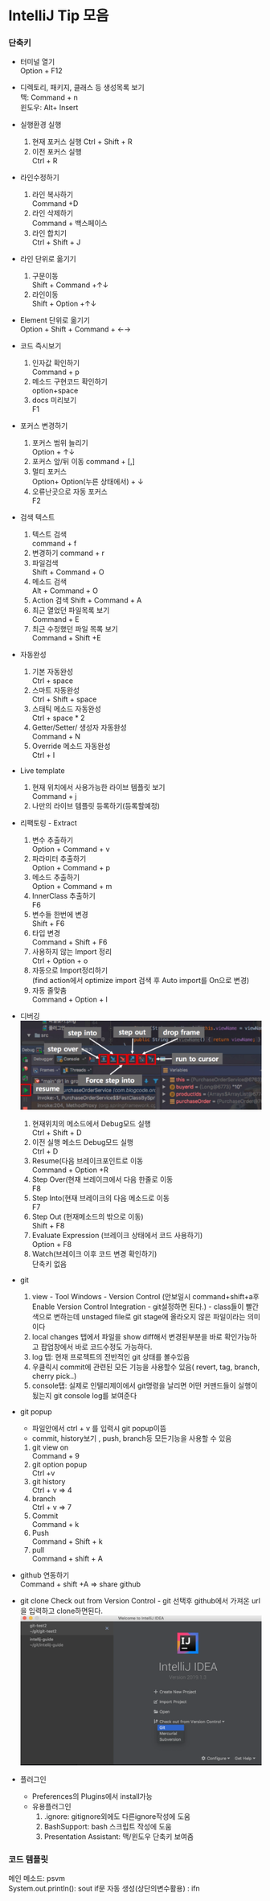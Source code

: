 # IntelliJ Tip 모음
### 단축키
- 터미널 열기  
	Option + F12  
- 디렉토리, 패키지, 클래스 등 생성목록 보기  
   맥: Command + n  
   윈도우: Alt+ Insert  
- 실행환경 실행  
  1. 현재 포커스 실행 
    Ctrl + Shift + R  
  2. 이전 포커스 실행  
    Ctrl + R      
- 라인수정하기 
  1. 라인 복사하기  
    Command +D      
  2. 라인 삭제하기  
    Command + 백스페이스         
  3. 라인 합치기  
    Ctrl + Shift + J      
- 라인 단위로 옮기기  
  1. 구문이동  
  	Shift + Command +↑↓  	
  2. 라인이동  
  	Shift + Option +↑↓  
- Element 단위로 옮기기  
	Option + Shift + Command + ←→  	
- 코드 즉시보기  
	1. 인자값 확인하기  
		Command + p  
	2. 메소드 구현코드 확인하기  
		option+space  
	3. docs 미리보기  
		F1  
- 포커스 변경하기  
	1. 포커스 범위 늘리기  
		 Option + ↑↓  
	2. 포커스 앞/뒤 이동
		command + [,]  
	3. 멀티 포커스  
		Option+ Option(누른 상태에서) + ↓  
	4. 오류난곳으로 자동 포커스  
		F2  
- 검색 텍스트  
	1. 텍스트 검색  
		command + f  
	2. 변경하기
		command + r  
	3. 파일검색  
		Shift + Command + O
	4. 메소드 검색  
		Alt + Command + O  
	5. Action 검색
		Shift + Command + A  
	6. 최근 열었던 파일목록 보기  
		Command + E  
	7. 최근 수정했던 파일 목록 보기  
		Command + Shift +E  
- 자동완성
	1. 기본 자동완성  
		Ctrl + space  
	2. 스마트 자동완성  
		Ctrl + Shift + space  
	3. 스태틱 메소드 자동완성  
		Ctrl + space * 2  
	4. Getter/Setter/ 생성자 자동완성  
		Command + N  
	5. Override 메소드 자동완성  
		Ctrl + I  
- Live template
	1. 현재 위치에서 사용가능한 라이브 템플릿 보기  
		Command + j    
	2. 나만의 라이브 템플릿 등록하기(등록할예정)  
	
- 리팩토링 - Extract  
	1. 변수 추출하기  
		Option + Command + v  
	2. 파라미터 추출하기  
		Option + Command + p  
	3. 메소드 추출하기  
		Option + Command + m  
 	4. InnerClass 추출하기  
		F6  
	5. 변수들 한번에 변경  
		Shift + F6  
	6. 타입 변경  
		Command + Shift + F6  
	7. 사용하지 않는 Import 정리  
		Ctrl + Option + o  
	8. 자동으로 Import정리하기  
		(find action에서 optimize import 검색 후 Auto import를 On으로 변경)  
	9. 자동 줄맞춤  
		Command + Option + l  
		
- 디버깅  
![디버그이미지](https://github.com/yangseungin/intellijTip/blob/master/images/%EB%94%94%EB%B2%84%EA%B9%85.png)
    
	1. 현재위치의 메소드에서 Debug모드 실행  
		Ctrl + Shift + D  
	2. 이전 실행 메소드 Debug모드 실행  
		Ctrl + D  
	3. Resume(다음 브레이크포인트로 이동  
		Command + Option +R  
	4. Step Over(현재 브레이크에서 다음 한줄로 이동  
		F8  
	5. Step Into(현재 브레이크의 다음 메소드로 이동  
		F7  
	6. Step Out (현재메소드의 밖으로 이동)  
		Shift + F8  
	7. Evaluate Expression (브레이크 상태에서 코드 사용하기)  
		Option + F8  
	8. Watch(브레이크 이후 코드 변경 확인하기)  
		단축키 없음  

- git  
	1. view - Tool Windows - Version Control (안보일시 command+shift+a후 Enable Version Control Integration - git설정하면 된다.)  		- class들이 빨간색으로 변하는데 unstaged file로 git stage에 올라오지 않은 파일이라는 의미이다  
	2. local changes 탭에서 파일을 show diff해서 변경된부분을 바로 확인가능하고 팝업창에서 바로 코드수정도 가능하다.  
	3. log 탭: 현재 프로젝트의 전반적인 git 상태를 볼수있음
	4. 우클릭시 commit에 관련된 모든 기능을 사용할수 있음(  revert, tag, branch, cherry pick..)
	5. console탭: 실제로 인텔리제이에서 git명령을 날리면 어떤 커맨드들이 실행이 됬는지 git console log를 보여준다

- git popup  
	- 파일안에서 ctrl + v 를 입력시 git popup이뜸  
	- commit, history보기 , push, branch등 모든기능을 사용할 수 있음  
	 
	1. git view on  
		Command + 9  
	2. git option popup  
		Ctrl +v  
	3. git history  
		Ctrl + v => 4  
	4. branch  
		Ctrl + v => 7  
	5. Commit  
		Command + k  
	6. Push  
		Command + Shift + k  
	7. pull  
		Command + shift + A  
 
- github 연동하기  
	Command + shift +A => share github  

- git clone
	Check out from Version Control - git 선택후 github에서 가져온 url을 입력하고 clone하면된다.
	![git clone](https://github.com/yangseungin/intellijTip/blob/master/images/github%20clone.png)

- 플러그인  
	- Preferences의 Plugins에서 install가능  
	- 유용플러그인  
		1. .ignore: gitignore외에도 다른ignore작성에 도움
		2. BashSupport: bash 스크립트 작성에 도움
		3. Presentation Assistant: 맥/윈도우 단축키 보여줌







### 코드 템플릿
메인 메소드: psvm  
System.out.println(): sout
if문 자동 생성(상단의변수활용) : ifn
